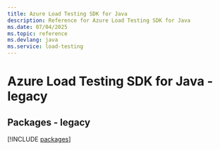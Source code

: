 ```yaml
---
title: Azure Load Testing SDK for Java
description: Reference for Azure Load Testing SDK for Java
ms.date: 07/04/2025
ms.topic: reference
ms.devlang: java
ms.service: load-testing
---
```

# Azure Load Testing SDK for Java - legacy
## Packages - legacy
[!INCLUDE [packages](load-testing-index.md)]